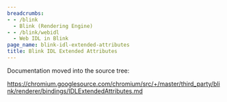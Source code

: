 ```yaml
---
breadcrumbs:
- - /blink
  - Blink (Rendering Engine)
- - /blink/webidl
  - Web IDL in Blink
page_name: blink-idl-extended-attributes
title: Blink IDL Extended Attributes
---
```


Documentation moved into the source tree:

<https://chromium.googlesource.com/chromium/src/+/master/third_party/blink/renderer/bindings/IDLExtendedAttributes.md>
